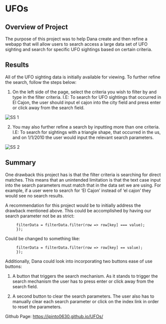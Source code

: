 # UFOs

## Overview of Project 

The purpose of this project was to help Dana create and then refine a webapp that will allow users to search access a large data set of UFO sighting and search for specific UFO sightings based on certain criteria. 


## Results
All of the UFO sighting data is initially available for viewing. To further refine the search, follow the steps below: 

1. On the left side of the page, select the criteria you wish to filter by and type in the filter criteria. I.E: To search for UFO sightings that occurred in El Cajon, the user should input el cajon into the city field and press enter or click away from the search field. 

![SS 1](https://user-images.githubusercontent.com/67031885/125210531-5b3df880-e26e-11eb-989d-4eb9161592cd.PNG)


2. You may also further refine a search by inputting more than one criteria. I.E: To search for sightings with a triangle shape, that occurred in the us, and on 1/1/2010 the user would input the relevant search parameters. 

![SS 2](https://user-images.githubusercontent.com/67031885/125210537-5ed17f80-e26e-11eb-8cc2-39be7c7d0f18.PNG)


## Summary
One drawback this project has is that the filter criteria is searching for direct matches. This means that an unintended limitation is that the text case input into the search parameters must match that in the data set we are using. For example, if a user were to search for ‘El Cajon’ instead of ‘el cajon’ they would see no search results. 

A recommendation for this project would be to initially address the drawback mentioned above. This could be accomplished by having our search parameter not be as strict: 

```  Object.entries(filters).forEach(([key, value]) => {
     filterData = filterData.filter(row => row[key] === value);
     });
  ```

Could be changed to something like: 

```  Object.entries(filters).forEach(([key, value]) => {
     filterData = filterData.filter(row => row[key] == value);
     });
  ```

Additionally, Dana could look into incorporating two buttons ease of use buttons:

1.	A button that triggers the search mechanism. As it stands to trigger the search mechanism the user has to press enter or click away from the search field. 

2.	A second button to clear the search parameters. The user also has to manually clear each search parameter or click on the index link in order to reset the parameters. 

Github Page: https://jpinto0630.github.io/UFOs/ 

